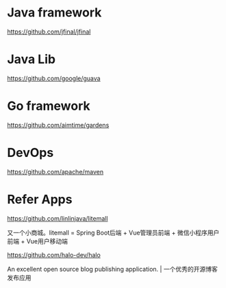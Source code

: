# Java framework
https://github.com/jfinal/jfinal

# Java Lib
https://github.com/google/guava

# Go framework
https://github.com/aimtime/gardens

# DevOps
https://github.com/apache/maven


# Refer Apps

https://github.com/linlinjava/litemall

又一个小商城。litemall = Spring Boot后端 + Vue管理员前端 + 微信小程序用户前端 + Vue用户移动端

https://github.com/halo-dev/halo

An excellent open source blog publishing application. | 一个优秀的开源博客发布应用

